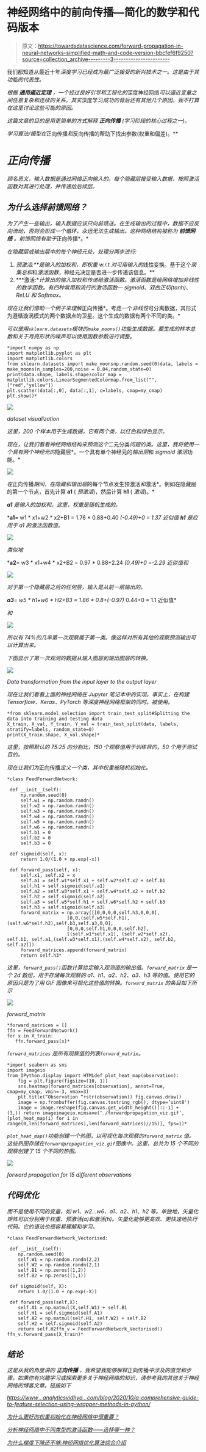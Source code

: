 # 神经网络中的前向传播—简化的数学和代码版本

> 原文：<https://towardsdatascience.com/forward-propagation-in-neural-networks-simplified-math-and-code-version-bbcfef6f9250?source=collection_archive---------3----------------------->

我们都知道从最近十年*深度学习已经成为最广泛接受的新兴技术之一。这是由于其功能的代表性。*

*根据 ***通用逼近定理*** ，一个经过良好引导和工程化的*深度神经网络*可以逼近变量之间任意复杂和连续的关系。其实*深度学习*成功的背后还有其他几个原因。我不打算在这里讨论这些可能的原因。*

*这篇文章的目的是用更简单的方式解释 ***正向传播*** (学习阶段的核心过程之一)。*

*学习算法/模型在*正向传播*和*反向传播的帮助下找出参数(权重和偏差)。**

# *正向传播*

*顾名思义，输入数据是通过网络正向输入的。每个隐藏层接受输入数据，按照激活函数对其进行处理，并传递给后续层。*

## *为什么选择前馈网络？*

*为了产生一些输出，输入数据应该只向前馈送。在生成输出的过程中，数据不应反向流动，否则会形成一个循环，永远无法生成输出。这种网络结构被称为 ***前馈网络*** 。*前馈网络*有助于*正向传播*。*

*在隐藏层或输出层中的每个神经元处，处理分两步进行:*

1.  ***预激活:**是输入的*加权和，即权重* w.r.t 对可用输入的*线性变换。基于这个*聚集总和*和*激活函数*，神经元决定是否进一步传递该信息。**
2.  ***激活:**计算出的输入加权和传递给激活函数。激活函数是给网络增加非线性的数学函数。有四种常用和流行的激活函数— sigmoid、双曲正切(tanh)、ReLU 和 Softmax。*

*现在让我们借助一个例子来理解*正向传播*。考虑一个*非线性*可分离数据，其形式为遵循漩涡模式的两个数据点的卫星。这个生成的数据有两个不同的类。*

*可以使用`sklearn.datasets`模块的`make_moons()`功能生成数据。要生成的样本总数和关于月亮形状的噪声可以使用函数参数进行调整。*

```
*import numpy as np
import matplotlib.pyplot as plt
import matplotlib.colors
from sklearn.datasets import make_moonsnp.random.seed(0)data, labels = make_moons(n_samples=200,noise = 0.04,random_state=0)
print(data.shape, labels.shape)color_map = matplotlib.colors.LinearSegmentedColormap.from_list("", ["red","yellow"])
plt.scatter(data[:,0], data[:,1], c=labels, cmap=my_cmap)
plt.show()*
```

*![](img/78fc3ae770dfdadb127e06f90b63fae2.png)*

*dataset visualization*

*这里，200 个样本用于生成数据，它有两个类，以红色和绿色显示。*

*现在，让我们看看神经网络结构来预测这个*二元分类*问题的类。这里，我将使用一个具有两个神经元的*隐藏层*，一个具有单个神经元的*输出层*和 *sigmoid 激活*功能。*

*![](img/49889b35afdf83a65fd0b6b3520ad662.png)*

*在*正向传播*期间，在隐藏和输出层*的每个节点发生预激活*和*激活*。例如在隐藏层的第一个节点，首先计算 **a1** ( *预激活*)，然后计算 **h1** ( *激活*)。*

***a1** 是输入的加权和。这里，权重是随机生成的。*

***a1**= w1 * x1+w2 * x2+B1 = 1.76 * 0.88+0.40 *(-0.49)+0 = 1.37 近似值 **h1** 是应用于 a1 的激活函数值。*

*![](img/f5ab6b9da1d490cb1569fec852e1b791.png)*

*类似地*

***a2**= w3 * x1+w4 * x2+B2 = 0.97 * 0.88+2.24 *(0.49)+0 =-2.29 近似值和*

*![](img/d6ef5dee853f49ce9c70af699b1e8fe8.png)*

*对于第一个隐藏层之后的任何层，输入是从前一层输出的。*

***a3**= w5 * h1+w6 * H2+B3 = 1.86 * 0.8+(-0.97)* 0.44+0 = 1.1 近似值*

*和*

*![](img/5865604dd9416eaa6f5c53b035a6a295.png)*

*所以有 74%的几率第一次观察属于第一类。像这样对所有其他的观察预测输出可以计算出来。*

*下图显示了第一次观测的数据从输入图层到输出图层的转换。*

*![](img/3b6b8db2cfd7a15112bdf7acdcf871ab.png)*

*Data transformation from the input layer to the output layer*

*现在让我们看看上面的神经网络在 Jupyter 笔记本中的实现。事实上，在构建 Tensorflow、Keras、PyTorch 等深度神经网络框架的同时。被使用。*

```
*from sklearn.model_selection import train_test_split#Splitting the data into training and testing data
X_train, X_val, Y_train, Y_val = train_test_split(data, labels, stratify=labels, random_state=0)
print(X_train.shape, X_val.shape)* 
```

*这里，按照默认的 75:25 的分割比，150 个观察值用于训练目的，50 个用于测试目的。*

*现在让我们为*正向传播*定义一个类，其中权重被随机初始化。*

```
*class FeedForwardNetwork:

 def __init__(self):
     np.random.seed(0)
     self.w1 = np.random.randn()
     self.w2 = np.random.randn()
     self.w3 = np.random.randn()
     self.w4 = np.random.randn()
     self.w5 = np.random.randn()
     self.w6 = np.random.randn()
     self.b1 = 0
     self.b2 = 0
     self.b3 = 0

 def sigmoid(self, x):
     return 1.0/(1.0 + np.exp(-x))

 def forward_pass(self, x):
     self.x1, self.x2 = x
     self.a1 = self.w1*self.x1 + self.w2*self.x2 + self.b1
     self.h1 = self.sigmoid(self.a1)
     self.a2 = self.w3*self.x1 + self.w4*self.x2 + self.b2
     self.h2 = self.sigmoid(self.a2)
     self.a3 = self.w5*self.h1 + self.w6*self.h2 + self.b3
     self.h3 = self.sigmoid(self.a3)
     forward_matrix = np.array([[0,0,0,0,self.h3,0,0,0], 
                      [0,0,(self.w5*self.h1),        (self.w6*self.h2),self.b3,self.a3,0,0],
                      [0,0,0,self.h1,0,0,0,self.h2],
                      [(self.w1*self.x1), (self.w2*self.x2),         self.b1, self.a1,(self.w3*self.x1),(self.w4*self.x2), self.b2,  self.a2]])
     forward_matrices.append(forward_matrix)
     return self.h3*
```

*这里，`forward_pass()`函数计算给定输入观测值的输出值。`forward_matrix` 是一个 2d 数组，用于存储每次观察的 a1、h1、a2、h2、a3、h3 等的值。使用它的原因只是为了用 GIF 图像来可视化这些值的转换。`forward_matrix` 的条目如下所示*

*![](img/68b931ca2997e1f70d6769f0636673b9.png)*

*forward_matrix*

```
*forward_matrices = []
ffn = FeedForwardNetwork()
for x in X_train:
   ffn.forward_pass(x)*
```

*`forward_matrices` 是所有观察值的列表`forward_matrix`。*

```
*import seaborn as sns
import imageio
from IPython.display import HTMLdef plot_heat_map(observation):
    fig = plt.figure(figsize=(10, 1))
    sns.heatmap(forward_matrices[observation], annot=True,     cmap=my_cmap, vmin=-3, vmax=3)
    plt.title(“Observation “+str(observation)) fig.canvas.draw()
    image = np.frombuffer(fig.canvas.tostring_rgb(), dtype=’uint8')
    image = image.reshape(fig.canvas.get_width_height()[::-1] +             (3,)) return imageimageio.mimsave(‘./forwardpropagation_viz.gif’, [plot_heat_map(i) for i in range(0,len(forward_matrices),len(forward_matrices)//15)], fps=1)*
```

*`plot_heat_map()`功能创建一个热图，以可视化每次观察的`forward_matrix` 值。这些热图存储在`forwardpropagation_viz.gif`图像中。这里，总共为 15 个不同的观察创建了 15 个不同的热图。*

*![](img/7fba045077d59a2380522752a9476cdb.png)*

*forward propagation for 15 different observations*

## *代码优化*

*而不是使用不同的变量，如 w1、w2…w6、a1、a2、h1、h2 等。单独地，矢量化矩阵可以分别用于权重、预激活(a)和激活(h)。矢量化能够更高效、更快速地执行代码。它的语法也很容易理解和学习。*

```
*class FeedForwardNetwork_Vectorised:

 def __init__(self):
    np.random.seed(0)
    self.W1 = np.random.randn(2,2)
    self.W2 = np.random.randn(2,1)
    self.B1 = np.zeros((1,2))
    self.B2 = np.zeros((1,1))

 def sigmoid(self, X):
    return 1.0/(1.0 + np.exp(-X))

 def forward_pass(self,X):
    self.A1 = np.matmul(X,self.W1) + self.B1 
    self.H1 = self.sigmoid(self.A1) 
    self.A2 = np.matmul(self.H1, self.W2) + self.B2
    self.H2 = self.sigmoid(self.A2) 
    return self.H2ffn_v = FeedForwardNetwork_Vectorised()
ffn_v.forward_pass(X_train)*
```

## ***结论***

*这是从我的角度讲的 ***正向传播*** ，我希望我能够解释*正向传播*中涉及的直觉和步骤。如果你有兴趣学习或探索更多关于神经网络的知识，请参考我的其他关于神经网络的博客文章。链接如下*

*[https://www . analyticsvidhya . com/blog/2020/10/a-comprehensive-guide-to-feature-selection-using-wrapper-methods-in-python/](https://www.analyticsvidhya.com/blog/2020/10/a-comprehensive-guide-to-feature-selection-using-wrapper-methods-in-python/)*

*[为什么更好的权重初始化在神经网络中很重要？](/why-better-weight-initialization-is-important-in-neural-networks-ff9acf01026d)*

*[分析神经网络中不同类型的激活函数——选择哪一种？](/analyzing-different-types-of-activation-functions-in-neural-networks-which-one-to-prefer-e11649256209)*

*[为什么梯度下降还不够:神经网络优化算法综合介绍](/why-gradient-descent-isnt-enough-a-comprehensive-introduction-to-optimization-algorithms-in-59670fd5c096)*
